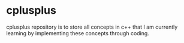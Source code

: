 # cplusplus
cplusplus repository is to store all concepts in c++ that I am currently learning by implementing these concepts through coding. 
